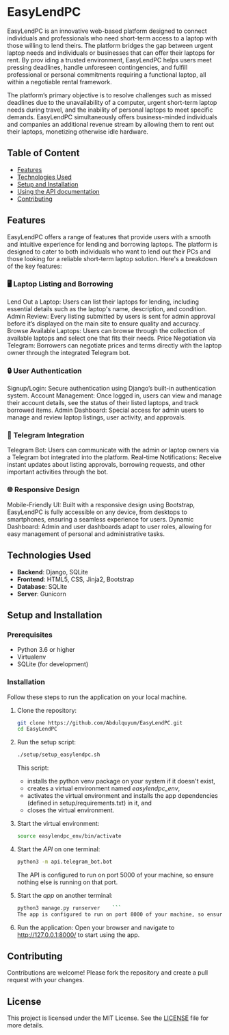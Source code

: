 # EasyLendPC 

EasyLendPC is an innovative web-based platform designed to connect individuals and professionals who need short-term access to a laptop with those willing to lend theirs. The platform bridges the gap between urgent laptop needs and individuals or businesses that can offer their laptops for rent. By prov iding a trusted environment, EasyLendPC helps users meet pressing deadlines, handle unforeseen contingencies, and fulfill professional or personal commitments requiring a functional laptop, all within a negotiable rental framework.

The platform’s primary objective is to resolve challenges such as missed deadlines due to the unavailability of a computer, urgent short-term laptop needs during travel, and the inability of personal laptops to meet specific demands. EasyLendPC simultaneously offers business-minded individuals and companies an additional revenue stream by allowing them to rent out their laptops, monetizing otherwise idle hardware.

## Table of Content

- [Features](#features)
- [Technologies Used](#technologies-used)
- [Setup and Installation](#setup-and-installation)
- [Using the API documentation](#using-the-api-documentation)
- [Contributing](#contributing)


## Features
EasyLendPC offers a range of features that provide users with a smooth and intuitive experience for lending and borrowing laptops. The platform is designed to cater to both individuals who want to lend out their PCs and those looking for a reliable short-term laptop solution. Here's a breakdown of the key features:

###  🖥️ Laptop Listing and Borrowing
Lend Out a Laptop: Users can list their laptops for lending, including essential details such as the laptop's name, description, and condition.
Admin Review: Every listing submitted by users is sent for admin approval before it’s displayed on the main site to ensure quality and accuracy.
Browse Available Laptops: Users can browse through the collection of available laptops and select one that fits their needs.
Price Negotiation via Telegram: Borrowers can negotiate prices and terms directly with the laptop owner through the integrated Telegram bot.

###  🔒 User Authentication
Signup/Login: Secure authentication using Django’s built-in authentication system.
Account Management: Once logged in, users can view and manage their account details, see the status of their listed laptops, and track borrowed items.
Admin Dashboard: Special access for admin users to manage and review laptop listings, user activity, and approvals.

###  📲 Telegram Integration
Telegram Bot: Users can communicate with the admin or laptop owners via a Telegram bot integrated into the platform.
Real-time Notifications: Receive instant updates about listing approvals, borrowing requests, and other important activities through the bot.

###  🌐 Responsive Design
Mobile-Friendly UI: Built with a responsive design using Bootstrap, EasyLendPC is fully accessible on any device, from desktops to smartphones, ensuring a seamless experience for users.
Dynamic Dashboard: Admin and user dashboards adapt to user roles, allowing for easy management of personal and administrative tasks.


## Technologies Used

- **Backend**: Django, SQLite
- **Frontend**: HTML5, CSS, Jinja2, Bootstrap
- **Database**: SQLite
- **Server**: Gunicorn

## Setup and Installation
### Prerequisites

- Python 3.6 or higher
- Virtualenv
- SQLite (for development)

### Installation

Follow these steps to run the application on your local machine.
1. Clone the repository:
    ```bash
    git clone https://github.com/Abdulquyum/EasyLendPC.git
    cd EasyLendPC
    ```

2. Run the setup script:
    ```bash
    ./setup/setup_easylendpc.sh
    ```
   This script:
	- installs the python venv package on your system if it doesn't exist,
	- creates a virtual environment named *easylendpc_env*,
	- activates the virtual environment and installs the app dependencies (defined in setup/requirements.txt) in it, and
	- closes the virtual environment.

3. Start the virtual environment:
    ```bash
    source easylendpc_env/bin/activate
    ```

4. Start the *API* on one terminal:
    ```bash
    python3 -m api.telegram_bot.bot
    ```
    The API is configured to run on port 5000 of your machine, so ensure nothing else is running on that port.

5. Start the *app* on another terminal:
    ```bash
    python3 manage.py runserver    ```
    The app is configured to run on port 8000 of your machine, so ensure nothing else is running on that port. You can modify this setting in the *app/app.py* file.

6. Run the application:
Open your browser and navigate to http://127.0.0.1:8000/ to start using the app.


## Contributing
Contributions are welcome! Please fork the repository and create a pull request with your changes.


## License
This project is licensed under the MIT License. See the [LICENSE](LICENSE) file for more details.
